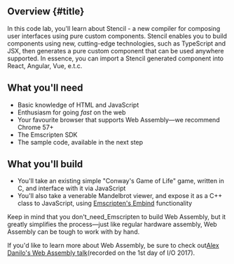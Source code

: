 ## Overview {#title}

In this code lab, you'll learn about Stencil - a new compiler for composing user interfaces using pure custom components. Stencil enables you to build components using new, cutting-edge technologies, such as TypeScript and JSX, then generates a pure custom component that can be used anywhere supported. In essence, you can import a Stencil generated component into React, Angular, Vue, e.t.c.



  


## **What you'll need**

* Basic knowledge of HTML and JavaScript
* Enthusiasm for going
  _fast_
  on the web
* Your favourite browser that supports Web Assembly—we recommend Chrome 57+
* The Emscripten SDK
* The sample code, available in the next step

## **What you'll build**

* You'll take an existing simple "Conway's Game of Life" game, written in C, and interface with it via JavaScript
* You'll also take a venerable Mandelbrot viewer, and expose it as a C++ class to JavaScript, using
  [Emscripten's Embind](https://kripken.github.io/emscripten-site/docs/porting/connecting_cpp_and_javascript/embind.html)
  functionality

Keep in mind that you don't_need_Emscripten to build Web Assembly, but it greatly simplifies the process—just like regular hardware assembly, Web Assembly can be tough to work with by hand.

If you'd like to learn more about Web Assembly, be sure to check out[Alex Danilo's Web Assembly talk](https://www.youtube.com/watch?v=6v4E6oksar0)\(recorded on the 1st day of I/O 2017\).

